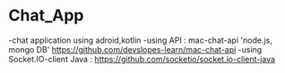 # Chat_App
-chat application using adroid,kotlin
-using API : mac-chat-api 'node.js, mongo DB'
  https://github.com/devslopes-learn/mac-chat-api
-using Socket.IO-client Java : https://github.com/socketio/socket.io-client-java
